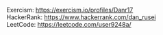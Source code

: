 Exercism: https://exercism.io/profiles/Danr17  
HackerRank: https://www.hackerrank.com/dan_rusei  
LeetCode: https://leetcode.com/user9248a/
